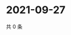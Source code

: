 # 2021-09-27

共 0 条

<!-- BEGIN WEIBO -->
<!-- 最后更新时间 Mon Sep 27 2021 05:07:14 GMT+0800 (China Standard Time) -->

<!-- END WEIBO -->
